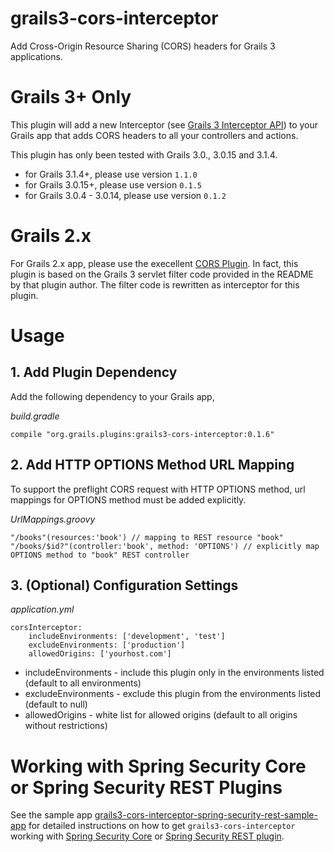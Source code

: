 # grails3-cors-interceptor
Add Cross-Origin Resource Sharing (CORS) headers for Grails 3 applications.

# Grails 3+ Only

This plugin will add a new Interceptor (see [Grails 3 Interceptor API](https://grails.github.io/grails-doc/latest/guide/single.html#interceptors)) to your Grails app that adds CORS headers to all your controllers and actions.

This plugin has only been tested with Grails 3.0., 3.0.15 and 3.1.4.

- for Grails 3.1.4+, please use version `1.1.0`
- for Grails 3.0.15+, please use version `0.1.5` 
- for Grails 3.0.4 - 3.0.14, please use version `0.1.2`
 

# Grails 2.x

For Grails 2.x app, please use the execellent [CORS Plugin](https://github.com/davidtinker/grails-cors). In fact, this plugin is based on the Grails 3 servlet filter code provided in the README by that plugin author. The filter code is rewritten as interceptor for this plugin.

# Usage

## 1. Add Plugin Dependency

Add the following dependency to your Grails app,

*build.gradle*

```
compile "org.grails.plugins:grails3-cors-interceptor:0.1.6"
```

## 2. Add HTTP OPTIONS Method URL Mapping 

To support the preflight CORS request with HTTP OPTIONS method, url mappings for OPTIONS method must be added explicitly.

*UrlMappings.groovy*

```
"/books"(resources:'book') // mapping to REST resource "book"
"/books/$id?"(controller:'book', method: 'OPTIONS') // explicitly map OPTIONS method to "book" REST controller
```

## 3. (Optional) Configuration Settings

*application.yml*

```
corsInterceptor:
    includeEnvironments: ['development', 'test']
    excludeEnvironments: ['production']
    allowedOrigins: ['yourhost.com']
```

- includeEnvironments - include this plugin only in the environments listed (default to all environments)
- excludeEnvironments - exclude this plugin from the environments listed (default to null)
- allowedOrigins - white list for allowed origins (default to all origins without restrictions)

# Working with Spring Security Core or Spring Security REST Plugins

See the sample app [grails3-cors-interceptor-spring-security-rest-sample-app](https://github.com/appcela/grails3-cors-interceptor-spring-security-rest-sample-app) for detailed 
instructions on how to get `grails3-cors-interceptor` working with [Spring Security Core](https://grails-plugins.github.io/grails-spring-security-core/v3/index.html) or [Spring Security REST plugin](http://alvarosanchez.github.io/grails-spring-security-rest/2.0.0.M2/docs/index.html).


